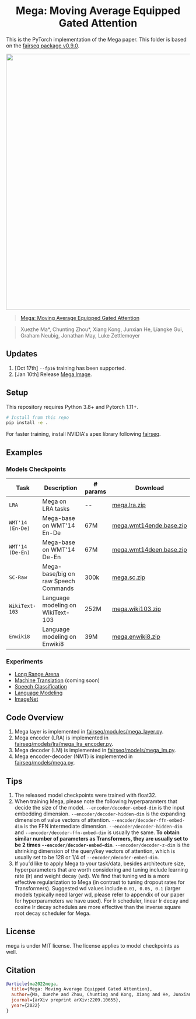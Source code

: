 <h1 align="center">Mega: Moving Average Equipped Gated Attention</h1>

This is the PyTorch implementation of the Mega paper. This folder is based on the [fairseq package v0.9.0](https://github.com/pytorch/fairseq/tree/v0.9.0). 

<p align="center">
 <img src="docs/mega.png" width="700"/>
</p>

>[Mega: Moving Average Equipped Gated Attention](https://arxiv.org/abs/2209.10655)

>Xuezhe Ma*, Chunting Zhou*, Xiang Kong, Junxian He, Liangke Gui, Graham Neubig, Jonathan May, Luke Zettlemoyer

## Updates
1. [Oct 17th] `--fp16` training has been supported.
2. [Jan 10th] Release [Mega Image](https://github.com/XuezheMax/mega-image).

## Setup
This repository requires Python 3.8+ and Pytorch 1.11+.

```bash
# Install from this repo
pip install -e .
```
For faster training, install NVIDIA's apex library following [fairseq](https://github.com/facebookresearch/fairseq#requirements-and-installation).

## Examples

[//]: # (* [Mega: Moving Average Equipped Gated Attention]&#40;https://github.com/XuezheMax/fairseq-apollo/tree/master/examples/mega&#41;)


### Models Checkpoints
Task | Description                          | # params | Download
---|--------------------------------------|---|---
`LRA` | Mega on LRA tasks                    | -- | [mega.lra.zip](https://dl.fbaipublicfiles.com/mega/mega.lra.zip)
`WMT'14 (En-De)` | Mega-base on WMT'14 En-De            | 67M | [mega.wmt14ende.base.zip]()
`WMT'14 (De-En)` | Mega-base on WMT'14 De-En            | 67M | [mega.wmt14deen.base.zip]()
`SC-Raw` | Mega-base/big on raw Speech Commands | 300k | [mega.sc.zip](https://dl.fbaipublicfiles.com/mega/mega.sc.zip)
`WikiText-103` | Language modeling on WikiText-103    | 252M |[mega.wiki103.zip](https://dl.fbaipublicfiles.com/mega/wt103.zip)
`Enwiki8` | Language modeling on Enwiki8         | 39M | [mega.enwiki8.zip](https://dl.fbaipublicfiles.com/mega/enwik8.zip)


### Experiments

- [Long Range Arena](examples/mega/README.lra.md)
- [Machine Translation](examples/mega/README.mt.md) (coming soon)
- [Speech Classification](examples/mega/README.sc.md)
- [Language Modeling](examples/mega/README.lm.md)
- [ImageNet](https://github.com/XuezheMax/mega-image)


## Code Overview
1. Mega layer is implemented in [fairseq/modules/mega_layer.py](https://github.com/facebookresearch/mega/blob/main/fairseq/modules/mega_layer.py).
2. Mega encoder (LRA) is implemented in [fairseq/models/lra/mega_lra_encoder.py](https://github.com/facebookresearch/mega/blob/main/fairseq/models/lra/mega_lra_encoder.py).
3. Mega decoder (LM) is implemented in [fairseq/models/mega_lm.py](https://github.com/facebookresearch/mega/blob/main/fairseq/models/mega_lm.py).
4. Mega encoder-decoder (NMT) is implemented in [fairseq/models/mega.py](https://github.com/facebookresearch/mega/blob/main/fairseq/models/mega.py).

## Tips
1. The released model checkpoints were trained with float32.
2. When training Mega, please note the following hyperparamters that decide the size of the model. `--encoder/decoder-embed-dim` is the input embedding dimension. `--encoder/decoder-hidden-dim` is the expanding dimension of value vectors of attention. `--encoder/decoder-ffn-embed-dim` is the FFN intermediate dimension. `--encoder/decoder-hidden-dim` and `--encoder/decoder-ffn-embed-dim` is usually the same. **To obtain similar number of parameters as Transformers, they are usually set to be 2 times `--encoder/decoder-embed-dim`**. `--encoder/decoder-z-dim` is the shrinking dimension of the query/key vectors of attention, which is usually set to be 128 or 1/4 of `--encoder/decoder-embed-dim`.
3. If you'd like to apply Mega to your task/data, besides architecture size, hyperparameters that are worth considering and tuning include learning rate (lr) and weight decay (wd). We find that tuning wd is a more effective regularization to Mega (in contrast to tuning dropout rates for Transformers).
Suggested wd values include `0.01, 0.05, 0.1` (larger models typically need larger wd, please refer to appendix of our paper for hyperparameters we have used). For lr scheduler, linear lr decay and cosine lr decay schedules are more effective than the inverse square root decay scheduler for Mega.

## License
mega is under MIT license. The license applies to model checkpoints as well.

## Citation

```bibtex
@article{ma2022mega,
  title={Mega: Moving Average Equipped Gated Attention},
  author={Ma, Xuezhe and Zhou, Chunting and Kong, Xiang and He, Junxian and Gui, Liangke and Neubig, Graham and May, Jonathan and Zettlemoyer Luke},
  journal={arXiv preprint arXiv:2209.10655},
  year={2022}
}
```
